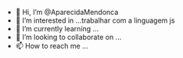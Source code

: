 - 👋 Hi, I’m @AparecidaMendonca
- 👀 I’m interested in ...trabalhar com a linguagem js
- 🌱 I’m currently learning ...
- 💞️ I’m looking to collaborate on ...
- 📫 How to reach me ...

<!---
AparecidaMendonca/AparecidaMendonca is a ✨ special ✨ repository because its `README.md` (this file) appears on your GitHub profile.
You can click the Preview link to take a look at your changes.
--->
